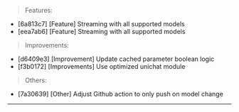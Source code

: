 > Features:
- [6a813c7] [Feature] Streaming with all supported models
- [eea7ab6] [Feature] Streaming with all supported models

> Improvements:
- [d6409e3] [Improvement] Update cached parameter boolean logic
- [f3b0172] [Improvements] Use optimized unichat module

> Others:
- [7a30639] [Other] Adjust Github action to only push on model change


---
